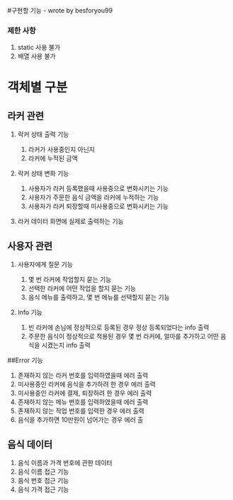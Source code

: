 #구현할 기능 - wrote by besforyou99
### 제한 사항 
1. static 사용 불가
2. 배열 사용 불가

# 객체별 구분 


## 라커 관련
1. 락커 상태 출력 기능
    1. 라커가 사용중인지 아닌지
    2. 라커에 누적된 금액
   


    
2. 락커 상태 변화 기능
    1. 사용자가 라커 등록했을때 사용중으로 변화시키는 기능
    2. 사용자가 주문한 음식 금액을 라커에 누적하는 기능
    3. 사용자가 라커 퇴장할때 미사용중으로 변화시키는 기능    
    

3. 라커 데이터 화면에 실제로 출력하는 기능


## 사용자 관련
1. 사용자에게 질문 기능
    1. 몇 번 라커에 작업할지 묻는 기능
    2. 선택한 라커에 어떤 작업을 할지 묻는 기능
    3. 음식 메뉴를 출력하고, 몇 번 메뉴를 선택할지 묻는 기능
   

    
2. Info 기능
    1. 빈 라커에 손님에 정상적으로 등록된 경우 정상 등록되었다는 info 출력
    2. 주문한 음식이 정상적으로 적용된 경우 몇 번 라커에, 얼마를 추가하고 어떤 음식을 시켰는지 info 출력
    
##Error 기능
1. 존재하지 않는 라커 번호를 입력하였을때 에러 출력   
2. 미사용중인 라커에 음식을 추가하려 한 경우 에러 출력
3. 미사용중인 라커에 결제, 퇴장하려 한 경우 에러 출력
4. 존재하지 않는 메뉴 번호를 입력하였을때 에러 출력
5. 존재하지 않는 작업 번호를 입력한 경우 에러 출력
6. 음식을 추가하면 10만원이 넘어가는 경우 에러 출
   

## 음식 데이터

1. 음식 이름과 가격 번호에 관한 데이터
2. 음식 이름 접근 기능
3. 음식 번호 접근 기능
4. 음식 가격 접근 기능



